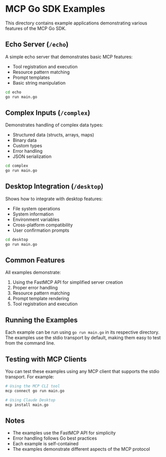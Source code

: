 # MCP Go SDK Examples

This directory contains example applications demonstrating various features of the MCP Go SDK.

## Echo Server (`/echo`)

A simple echo server that demonstrates basic MCP features:
- Tool registration and execution
- Resource pattern matching
- Prompt templates
- Basic string manipulation

```bash
cd echo
go run main.go
```

## Complex Inputs (`/complex`)

Demonstrates handling of complex data types:
- Structured data (structs, arrays, maps)
- Binary data
- Custom types
- Error handling
- JSON serialization

```bash
cd complex
go run main.go
```

## Desktop Integration (`/desktop`)

Shows how to integrate with desktop features:
- File system operations
- System information
- Environment variables
- Cross-platform compatibility
- User confirmation prompts

```bash
cd desktop
go run main.go
```

## Common Features

All examples demonstrate:
1. Using the FastMCP API for simplified server creation
2. Proper error handling
3. Resource pattern matching
4. Prompt template rendering
5. Tool registration and execution

## Running the Examples

Each example can be run using `go run main.go` in its respective directory. The examples use the stdio transport by default, making them easy to test from the command line.

## Testing with MCP Clients

You can test these examples using any MCP client that supports the stdio transport. For example:

```bash
# Using the MCP CLI tool
mcp connect go run main.go

# Using Claude Desktop
mcp install main.go
```

## Notes

- The examples use the FastMCP API for simplicity
- Error handling follows Go best practices
- Each example is self-contained
- The examples demonstrate different aspects of the MCP protocol 